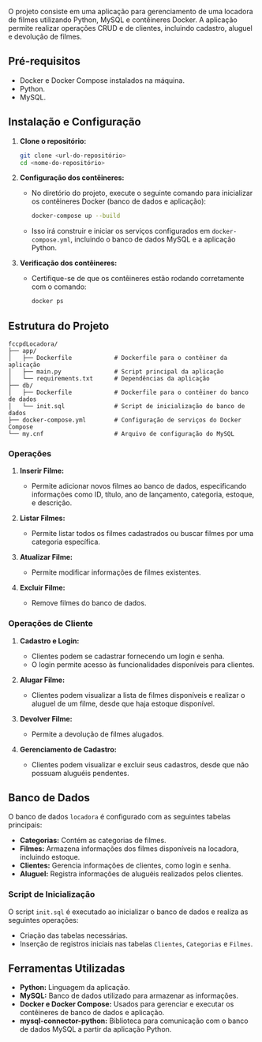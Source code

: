 O projeto consiste em uma aplicação para gerenciamento de uma locadora de filmes utilizando Python, MySQL e contêineres Docker. A aplicação permite realizar operações CRUD e de clientes, incluindo cadastro, aluguel e devolução de filmes.

## Pré-requisitos

- Docker e Docker Compose instalados na máquina.
- Python.
- MySQL.

## Instalação e Configuração

1. **Clone o repositório:**
   ```bash
   git clone <url-do-repositório>
   cd <nome-do-repositório>
   ```

2. **Configuração dos contêineres:**
   - No diretório do projeto, execute o seguinte comando para inicializar os contêineres Docker (banco de dados e aplicação):
     ```bash
     docker-compose up --build
     ```
   - Isso irá construir e iniciar os serviços configurados em `docker-compose.yml`, incluindo o banco de dados MySQL e a aplicação Python.

3. **Verificação dos contêineres:**
   - Certifique-se de que os contêineres estão rodando corretamente com o comando:
     ```bash
     docker ps
     ```

## Estrutura do Projeto

```
fccpdLocadora/
├── app/
│   ├── Dockerfile            # Dockerfile para o contêiner da aplicação
│   ├── main.py               # Script principal da aplicação
│   └── requirements.txt      # Dependências da aplicação
├── db/
│   ├── Dockerfile            # Dockerfile para o contêiner do banco de dados
│   └── init.sql              # Script de inicialização do banco de dados
├── docker-compose.yml        # Configuração de serviços do Docker Compose
└── my.cnf                    # Arquivo de configuração do MySQL
```

### Operações

1. **Inserir Filme:**
   - Permite adicionar novos filmes ao banco de dados, especificando informações como ID, título, ano de lançamento, categoria, estoque, e descrição.

2. **Listar Filmes:**
   - Permite listar todos os filmes cadastrados ou buscar filmes por uma categoria específica.

3. **Atualizar Filme:**
   - Permite modificar informações de filmes existentes.

4. **Excluir Filme:**
   - Remove filmes do banco de dados.

### Operações de Cliente

1. **Cadastro e Login:**
   - Clientes podem se cadastrar fornecendo um login e senha.
   - O login permite acesso às funcionalidades disponíveis para clientes.

2. **Alugar Filme:**
   - Clientes podem visualizar a lista de filmes disponíveis e realizar o aluguel de um filme, desde que haja estoque disponível.

3. **Devolver Filme:**
   - Permite a devolução de filmes alugados.

4. **Gerenciamento de Cadastro:**
   - Clientes podem visualizar e excluir seus cadastros, desde que não possuam aluguéis pendentes.

## Banco de Dados

O banco de dados `locadora` é configurado com as seguintes tabelas principais:

- **Categorias:** Contém as categorias de filmes.
- **Filmes:** Armazena informações dos filmes disponíveis na locadora, incluindo estoque.
- **Clientes:** Gerencia informações de clientes, como login e senha.
- **Aluguel:** Registra informações de aluguéis realizados pelos clientes.

### Script de Inicialização

O script `init.sql` é executado ao inicializar o banco de dados e realiza as seguintes operações:

- Criação das tabelas necessárias.
- Inserção de registros iniciais nas tabelas `Clientes`, `Categorias` e `Filmes`.

## Ferramentas Utilizadas

- **Python:** Linguagem da aplicação.
- **MySQL:** Banco de dados utilizado para armazenar as informações.
- **Docker e Docker Compose:** Usados para gerenciar e executar os contêineres de banco de dados e aplicação.
- **mysql-connector-python:** Biblioteca para comunicação com o banco de dados MySQL a partir da aplicação Python.
